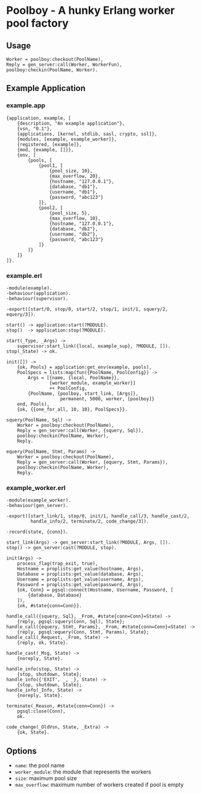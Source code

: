 Poolboy - A hunky Erlang worker pool factory
============================================

## Usage

    Worker = poolboy:checkout(PoolName),
    Reply = gen_server:call(Worker, WorkerFun),
    poolboy:checkin(PoolName, Worker).

## Example Application

### example.app

    {application, example, [
        {description, "An example application"},
        {vsn, "0.1"},
        {applications, [kernel, stdlib, sasl, crypto, ssl]},
        {modules, [example, example_worker]},
        {registered, [example]},
        {mod, {example, []}},
        {env, [
            {pools, [
                {pool1, [
                    {pool_size, 10},
                    {max_overflow, 20},
                    {hostname, "127.0.0.1"},
                    {database, "db1"},
                    {username, "db1"},
                    {password, "abc123"}
                ]},
                {pool2, [
                    {pool_size, 5},
                    {max_overflow, 10},
                    {hostname, "127.0.0.1"},
                    {database, "db2"},
                    {username, "db2"},
                    {password, "abc123"}
                ]}
            ]}
        ]}
    ]}.

### example.erl

    -module(example).
    -behaviour(application).
    -behaviour(supervisor).

    -export([start/0, stop/0, start/2, stop/1, init/1, squery/2, equery/3]).

    start() -> application:start(?MODULE).
    stop()  -> application:stop(?MODULE).

    start(_Type, _Args) ->
        supervisor:start_link({local, example_sup}, ?MODULE, []).
    stop(_State) -> ok.

    init([]) ->
        {ok, Pools} = application:get_env(example, pools),
        PoolSpecs = lists:map(fun({PoolName, PoolConfig}) ->
            Args = [{name, {local, PoolName}}, 
                    {worker_module, example_worker}]
                    ++ PoolConfig,
            {PoolName, {poolboy, start_link, [Args]},
                        permanent, 5000, worker, [poolboy]}
        end, Pools),
        {ok, {{one_for_all, 10, 10}, PoolSpecs}}.

    squery(PoolName, Sql) ->
        Worker = poolboy:checkout(PoolName),
        Reply = gen_server:call(Worker, {squery, Sql}),
        poolboy:checkin(PoolName, Worker),
        Reply.

    equery(PoolName, Stmt, Params) ->
        Worker = poolboy:checkout(PoolName),
        Reply = gen_server:call(Worker, {equery, Stmt, Params}),
        poolboy:checkin(PoolName, Worker),
        Reply.

### example_worker.erl

    -module(example_worker).
    -behaviour(gen_server).

    -export([start_link/1, stop/0, init/1, handle_call/3, handle_cast/2,
             handle_info/2, terminate/2, code_change/3]).

    -record(state, {conn}).

    start_link(Args) -> gen_server:start_link(?MODULE, Args, []).
    stop() -> gen_server:cast(?MODULE, stop).

    init(Args) ->
        process_flag(trap_exit, true),
        Hostname = proplists:get_value(hostname, Args),
        Database = proplists:get_value(database, Args),
        Username = proplists:get_value(username, Args),
        Password = proplists:get_value(password, Args),
        {ok, Conn} = pgsql:connect(Hostname, Username, Password, [
            {database, Database}
        ]),
        {ok, #state{conn=Conn}}.

    handle_call({squery, Sql}, _From, #state{conn=Conn}=State) ->
        {reply, pgsql:squery(Conn, Sql), State};
    handle_call({equery, Stmt, Params}, _From, #state{conn=Conn}=State) ->
        {reply, pgsql:equery(Conn, Stmt, Params), State};
    handle_call(_Request, _From, State) ->
        {reply, ok, State}.

    handle_cast(_Msg, State) ->
        {noreply, State}.

    handle_info(stop, State) ->
        {stop, shutdown, State};
    handle_info({'EXIT', _, _}, State) ->
        {stop, shutdown, State};
    handle_info(_Info, State) ->
        {noreply, State}.

    terminate(_Reason, #state{conn=Conn}) ->
        pgsql:close(Conn),
        ok.

    code_change(_OldVsn, State, _Extra) ->
        {ok, State}.

## Options

- `name`: the pool name
- `worker_module`: the module that represents the workers
- `size`: maximum pool size
- `max_overflow`: maximum number of workers created if pool is empty
